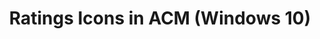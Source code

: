 ---
title: Ratings Icons in ACM (Windows 10)
description: Compatibility ratings can originate from Microsoft, the application vendor, your organization, and from the Application Compatibility Toolkit (ACT) community.
redirect_url: https://technet.microsoft.com/en-us/itpro/windows/deploy/manage-windows-upgrades-with-upgrade-analytics
---